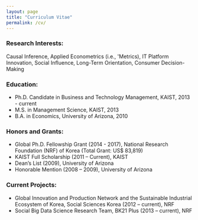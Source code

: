 ```yaml
---
layout: page
title: "Curriculum Vitae"
permalink: /cv/
---
```


### Research Interests:
Causal Inference, Applied Econometrics (i.e., 'Metrics), IT Platform Innovation, Social Influence, Long-Term Orientation, Consumer Decision-Making

### Education:
* Ph.D. Candidate in Business and Technology Management, KAIST, 2013 - current
* M.S. in Management Science, KAIST, 2013 
* B.A. in Economics, University of Arizona, 2010

### Honors and Grants:
* Global Ph.D. Fellowship Grant (2014 - 2017), National Research Foundation (NRF) of Korea (Total Grant: US$ 83,819)
* KAIST Full Scholarship (2011 – Current), KAIST
* Dean’s List (2009), University of Arizona
* Honorable Mention (2008 – 2009), University of Arizona

### Current Projects:
* Global Innovation and Production Network and the Sustainable Industrial Ecosystem of Korea, Social Sciences Korea (2012 – current), NRF
* Social Big Data Science Research Team, BK21 Plus (2013 – current), NRF 
